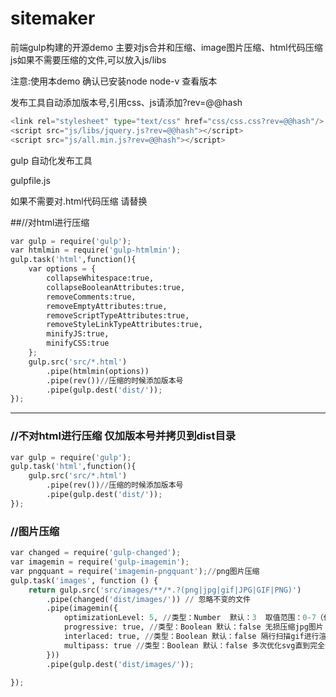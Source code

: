 # sitemaker

前端gulp构建的开源demo 主要对js合并和压缩、image图片压缩、html代码压缩
js如果不需要压缩的文件,可以放入js/libs

注意:使用本demo 确认已安装node
node-v 查看版本

发布工具自动添加版本号,引用css、js请添加?rev=@@hash

``` python
<link rel="stylesheet" type="text/css" href="css/css.css?rev=@@hash"/>
<script src="js/libs/jquery.js?rev=@@hash"></script>
<script src="js/all.min.js?rev=@@hash"></script>
```

gulp 自动化发布工具

gulpfile.js

如果不需要对.html代码压缩 请替换


##//对html进行压缩 
``` python
var gulp = require('gulp');
var htmlmin = require('gulp-htmlmin');
gulp.task('html',function(){
    var options = {
        collapseWhitespace:true,
        collapseBooleanAttributes:true,
        removeComments:true,
        removeEmptyAttributes:true,
        removeScriptTypeAttributes:true,
        removeStyleLinkTypeAttributes:true,
        minifyJS:true,
        minifyCSS:true
    };
    gulp.src('src/*.html')
        .pipe(htmlmin(options))
        .pipe(rev())//压缩的时候添加版本号
        .pipe(gulp.dest('dist/'));
});
```
-------------------
### //不对html进行压缩 仅加版本号并拷贝到dist目录
``` python
var gulp = require('gulp');
gulp.task('html',function(){
    gulp.src('src/*.html')
        .pipe(rev())//压缩的时候添加版本号
        .pipe(gulp.dest('dist/'));
});
```


### //图片压缩
``` python
var changed = require('gulp-changed');
var imagemin = require('gulp-imagemin');
var pngquant = require('imagemin-pngquant');//png图片压缩
gulp.task('images', function () {
    return gulp.src('src/images/**/*.?(png|jpg|gif|JPG|GIF|PNG)')
        .pipe(changed('dist/images/')) // 忽略不变的文件
        .pipe(imagemin({
            optimizationLevel: 5, //类型：Number  默认：3  取值范围：0-7（优化等级）
            progressive: true, //类型：Boolean 默认：false 无损压缩jpg图片
            interlaced: true, //类型：Boolean 默认：false 隔行扫描gif进行渲染
            multipass: true //类型：Boolean 默认：false 多次优化svg直到完全优化
        }))
        .pipe(gulp.dest('dist/images/'));

});
```
